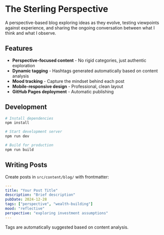 # The Sterling Perspective

A perspective-based blog exploring ideas as they evolve, testing viewpoints against experience, and sharing the ongoing conversation between what I think and what I observe.

## Features

- **Perspective-focused content** - No rigid categories, just authentic exploration
- **Dynamic tagging** - Hashtags generated automatically based on content analysis
- **Mood tracking** - Capture the mindset behind each post
- **Mobile-responsive design** - Professional, clean layout
- **GitHub Pages deployment** - Automatic publishing

## Development

```bash
# Install dependencies
npm install

# Start development server
npm run dev

# Build for production
npm run build
```

## Writing Posts

Create posts in `src/content/blog/` with frontmatter:

```yaml
---
title: "Your Post Title"
description: "Brief description"
pubDate: 2024-12-28
tags: ["perspective", "wealth-building"]
mood: "reflective"
perspective: "exploring investment assumptions"
---
```

Tags are automatically suggested based on content analysis.
